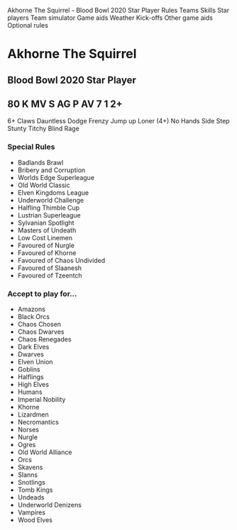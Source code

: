 ﻿
Akhorne The Squirrel - Blood Bowl 2020 Star Player
Rules
Teams
Skills
Star players
Team simulator
Game aids
Weather
Kick-offs
Other game aids
Optional rules
# Akhorne The Squirrel
## Blood Bowl 2020 Star Player
80 K
MV
S
AG
P
AV
7
1
2+
-
6+
Claws
Dauntless
Dodge
Frenzy
Jump up
Loner (4+)
No Hands
Side Step
Stunty
Titchy
Blind Rage
### Special Rules
* Badlands Brawl
* Bribery and Corruption
* Worlds Edge Superleague
* Old World Classic
* Elven Kingdoms League
* Underworld Challenge
* Halfling Thimble Cup
* Lustrian Superleague
* Sylvanian Spotlight
* Masters of Undeath
* Low Cost Linemen
* Favoured of Nurgle
* Favoured of Khorne
* Favoured of Chaos Undivided
* Favoured of Slaanesh
* Favoured of Tzeentch
### Accept to play for...
* Amazons
* Black Orcs
* Chaos Chosen
* Chaos Dwarves
* Chaos Renegades
* Dark Elves
* Dwarves
* Elven Union
* Goblins
* Halflings
* High Elves
* Humans
* Imperial Nobility
* Khorne
* Lizardmen
* Necromantics
* Norses
* Nurgle
* Ogres
* Old World Alliance
* Orcs
* Skavens
* Slanns
* Snotlings
* Tomb Kings
* Undeads
* Underworld Denizens
* Vampires
* Wood Elves